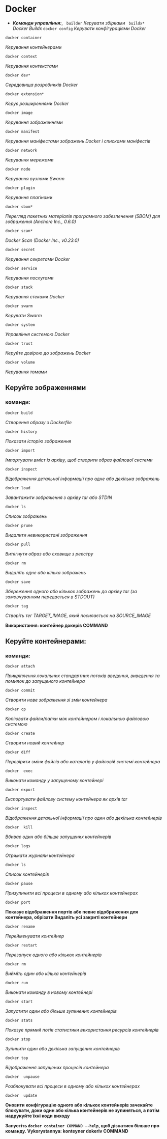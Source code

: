  # Docker
* ***Команди управління:***,
``` builder```
*Керувати збірками*
``` buildx*```  
*Docker Buildx*
```docker config```
*Керувати конфігураціями Docker*
```
docker container
``` 
*Керування контейнерами*
``` 
docker context 
```   
*Керування контекстами*
``` 
docker dev* 
```
*Середовища розробників Docker*
``` 
docker extension* 
```
*Керує розширеннями Docker*
```  
docker image 
```
*Керування зображеннями*
``` 
docker manifest 
```
*Керування маніфестами зображень Docker і списками маніфестів*
``` 
docker network 
```
*Керування мережами*
```  
docker node 
```
*Керування вузлами Swarm*
``` 
docker plugin 
```
*Керування плагінами*
``` 
docker sbom*
```
*Перегляд пакетних матеріалів програмного забезпечення (SBOM) для зображення (Anchore Inc., 0.6.0)*
``` 
docker scan* 
```
*Docker Scan (Docker Inc., v0.23.0)*
``` 
docker secret  
```
*Керування секретами Docker*
```
docker service
```
*Керування послугами*
```
docker stack 
```
*Керування стеками Docker*
``` 
docker swarm
```
*Керувати Swarm*
```
docker system
```
*Управління системою Docker*
```
docker trust 
```
*Керуйте довірою до зображень Docker*
``` 
docker volume 
``` 
*Керування томами*
## Керуйте зображеннями
### команди:
``` 
docker build 
```
*Створення образу з Dockerfile*
``` 
docker history
```
*Показати історію зображення*
``` 
docker import 
```
*Імпортувати вміст із архіву, щоб створити образ файлової системи*
```  
docker inspect 
```
*Відображення детальної інформації про одне або декілька зображень*
```
docker load 
```
*Завантажити зображення з архіву tar або STDIN*
``` 
docker ls 
``` 
*Список зображень*
```
docker prune 
```
*Видалити невикористані зображення*
``` 
docker pull 
```
*Витягнути образ або сховище з реєстру*
``` 
docker rm 
```
*Видаліть одне або кілька зображень*
``` 
docker save 
```
*Збереження одного або кількох зображень до архіву tar (за замовчуванням передається в STDOUT)*
``` 
docker tag 
```
*Створіть тег TARGET_IMAGE, який посилається на SOURCE_IMAGE*


**Використання: контейнер докерів COMMAND**

## Керуйте контейнерами:

### команди:
  ``` 
  docker attach
  ```  
  *Прикріплення локальних стандартних потоків введення, виведення та помилок до запущеного контейнера*
   ```
   docker commit
   ```
   *Створити нове зображення зі змін контейнера*
   ```
   docker cp
   ```
   *Копіювати файли/папки між контейнером і локальною файловою системою*
   ```
   docker create
   ``` 
   *Створити новий контейнер*
   ```
   docker diff
   ``` 
   *Перевірити зміни файлів або каталогів у файловій системі контейнера*
   ```
  docker  exec
   ``` 
   *Виконати команду у запущеному контейнері*
   ```
   docker export
   ``` 
   *Експортувати файлову систему контейнера як архів tar*
   ```
   docker inspect 
   ```
   *Відображення детальної інформації про один або декілька контейнерів*
   ```
  docker  kill
   ```
   *Вбиває один або більше запущених контейнерів*
   ```
   docker logs
   ``` 
   *Отримати журнали контейнера*
   ```
   docker ls
   ``` 
   *Список контейнерів*
   ```
   docker pause
   ``` 
   *Призупинити всі процеси в одному або кількох контейнерах*
   ```
   docker port 
   ```
   **Показує відображення портів або певне відображення для контейнера,
   обрізати Видаліть усі закриті контейнери**
   ```
   docker rename
   ``` 
   *Перейменувати контейнер*
   ```
   docker restart
   ``` 
   *Перезапуск одного або кількох контейнерів*
   ```
   docker rm
   ``` 
   *Вийміть один або кілька контейнерів*
   ```
   docker run
   ``` 
   *Виконати команду в новому контейнері*
   ```
   docker start
   ``` 
   *Запустити один або більше зупинених контейнерів*
   ```
   docker stats
   ``` 
   *Показує прямий потік статистики використання ресурсів контейнерів*
   ```
   docker stop 
   ```
   *Зупинити один або декілька запущених контейнерів*
   ```
   docker top
   ``` 
   *Відображення запущених процесів контейнера*
   ```
  docker  unpause
   ``` 
   *Розблокувати всі процеси в одному або кількох контейнерах*
   ```
  docker  update
   ``` 
   **Оновити конфігурацію одного або кількох контейнерів
   зачекайте блокувати, доки один або кілька контейнерів не зупиняться, а потім надрукуйте їхні коди виходу**

**Запустіть ```docker container COMMAND --help```, щоб дізнатися більше про команду.
Vykorystannya: konteyner dokeriv COMMAND**
